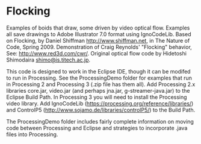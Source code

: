 # Flocking

Examples of boids that draw, some driven by video optical flow.
Examples all save drawings to Adobe Illustrator 7.0 format using IgnoCodeLib.
Based on Flocking, by Daniel Shiffman <http://www.shiffman.net>, in The Nature of Code, Spring 2009.
Demonstration of Craig Reynolds' "Flocking" behavior, See: http://www.red3d.com/cwr/.
Original optical flow code by Hidetoshi Shimodaira shimo@is.titech.ac.jp.

This code is designed to work in the Eclipse IDE, though it can be modifed to run in Processing.
See the ProcessingDemo folder for examples that run in Processing 2 and Processing 3 (.zip file has them all).
Add Processing 2.x libraries core.jar, video.jar (and perhaps jna.jar, g-streamer-java.jar) to the Eclipse Build Path.
In Processing 3 you will need to install the Processing video library.
Add IgnoCodeLib (https://processing.org/reference/libraries/) and ControlP5 (http://www.sojamo.de/libraries/controlP5/) to the Build Path.

The ProcessingDemo folder includes fairly complete information on moving code between Processing and Eclipse and strategies to incorporate .java files into Processing.
